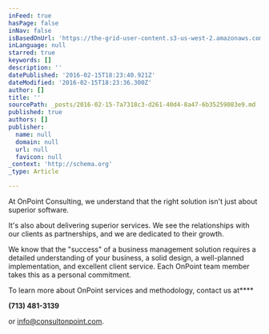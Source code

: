 ```yaml
---
inFeed: true
hasPage: false
inNav: false
isBasedOnUrl: 'https://the-grid-user-content.s3-us-west-2.amazonaws.com/4d42550a-f79b-434a-a380-07b88efe1739.png'
inLanguage: null
starred: true
keywords: []
description: ''
datePublished: '2016-02-15T18:23:40.921Z'
dateModified: '2016-02-15T18:23:36.300Z'
author: []
title: ''
sourcePath: _posts/2016-02-15-7a7318c3-d261-40d4-8a47-6b35259083e9.md
published: true
authors: []
publisher:
  name: null
  domain: null
  url: null
  favicon: null
_context: 'http://schema.org'
_type: Article

---
```

At OnPoint Consulting, we understand that the right solution isn't just about superior software.

It's also about delivering superior services. We see the relationships with our clients as partnerships, and we are dedicated to their growth.

We know that the "success" of a business management solution requires a detailed understanding of your business, a solid design, a well-planned implementation, and excellent client service. Each OnPoint team member takes this as a personal commitment.

To learn more about OnPoint services and methodology, contact us at****

**(713) 481-3139**

or [info@consultonpoint.com][0].

[0]: mailto:info@consultonpoint.com